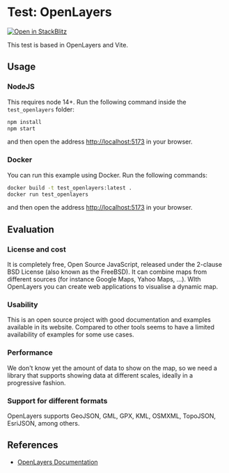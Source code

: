 # Test: OpenLayers

[![Open in StackBlitz](https://developer.stackblitz.com/img/open_in_stackblitz.svg)](https://stackblitz.com/github/lacser-itsbog/poc-maps/tree/master/openlayers/test_openlayers)

This test is based in OpenLayers and Vite.

## Usage

### NodeJS

This requires node 14+. Run the following command inside the `test_openlayers` folder:

```bash
npm install
npm start
```

and then open the address <http://localhost:5173> in your browser.

### Docker

You can run this example using Docker. Run the following commands:

```bash
docker build -t test_openlayers:latest .
docker run test_openlayers
```

and then open the address <http://localhost:5173> in your browser.

## Evaluation

### License and cost

It is completely free, Open Source JavaScript, released under the 2-clause BSD License (also known as the FreeBSD). It can combine maps from different sources (for instance Google Maps, Yahoo Maps, ...). WIth OpenLayers you can create web applications to visualise a dynamic map.

### Usability

This is an open source project with good documentation and examples available in its website. Compared to other tools seems to have a limited availability of examples for some use cases.

### Performance

We don't know yet the amount of data to show on the map, so we need a library that supports showing data at different scales, ideally in a progressive fashion.

### Support for different formats

OpenLayers supports GeoJSON, GML, GPX, KML, OSMXML, TopoJSON, EsriJSON, among others.

## References

- [OpenLayers Documentation](https://openlayers.org/doc/)
